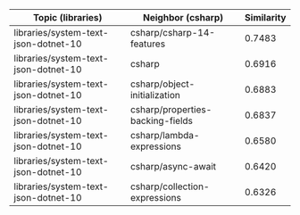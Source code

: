 | Topic (libraries) | Neighbor (csharp) | Similarity |
|-------------|-------------------|------------|
| libraries/system-text-json-dotnet-10 | csharp/csharp-14-features | 0.7483 |
| libraries/system-text-json-dotnet-10 | csharp | 0.6916 |
| libraries/system-text-json-dotnet-10 | csharp/object-initialization | 0.6883 |
| libraries/system-text-json-dotnet-10 | csharp/properties-backing-fields | 0.6837 |
| libraries/system-text-json-dotnet-10 | csharp/lambda-expressions | 0.6580 |
| libraries/system-text-json-dotnet-10 | csharp/async-await | 0.6420 |
| libraries/system-text-json-dotnet-10 | csharp/collection-expressions | 0.6326 |
